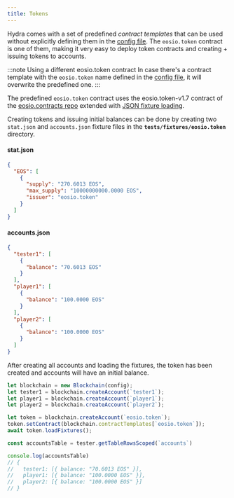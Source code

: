 ```yaml
---
title: Tokens
---
```


Hydra comes with a set of predefined _contract templates_ that can be used without explicitly defining them in the [config file](../cli/config.md).
The `eosio.token` contract is one of them, making it very easy to deploy token contracts and creating + issuing tokens to accounts.

:::note Using a different eosio.token contract
In case there's a contract template with the `eosio.token` name defined in the [config file](../cli/config.md), it will overwrite the predefined one.
:::

The predefined `eosio.token` contract uses the eosio.token-v1.7 contract of the [eosio.contracts repo](https://github.com/EOSIO/eosio.contracts/tree/3cbe918e57781542c1b0b706621c723f2229a1f1/contracts/eosio.token) extended with [JSON fixture loading](./initial-contract-tables.md).

Creating tokens and issuing initial balances can be done by creating two `stat.json` and `accounts.json` fixture files in the **`tests/fixtures/eosio.token`** directory.

#### stat.json

```json
{
  "EOS": [
    {
      "supply": "270.6013 EOS",
      "max_supply": "10000000000.0000 EOS",
      "issuer": "eosio.token"
    }
  ]
}
```

#### accounts.json

```json
{
  "tester1": [
    {
      "balance": "70.6013 EOS"
    }
  ],
  "player1": [
    {
      "balance": "100.0000 EOS"
    }
  ],
  "player2": [
    {
      "balance": "100.0000 EOS"
    }
  ]
}
```

After creating all accounts and loading the fixtures, the token has been created and accounts will have an initial balance.

```js
let blockchain = new Blockchain(config);
let tester1 = blockchain.createAccount(`tester1`);
let player1 = blockchain.createAccount(`player1`);
let player2 = blockchain.createAccount(`player2`);

let token = blockchain.createAccount(`eosio.token`);
token.setContract(blockchain.contractTemplates[`eosio.token`]);
await token.loadFixtures();

const accountsTable = tester.getTableRowsScoped(`accounts`)

console.log(accountsTable)
// {
//   tester1: [{ balance: "70.6013 EOS" }],
//   player1: [{ balance: "100.0000 EOS" }],
//   player2: [{ balance: "100.0000 EOS" }]
// }
```
